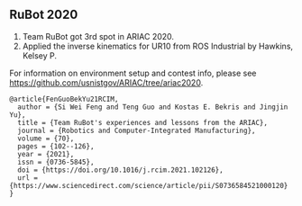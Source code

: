 RuBot 2020
---
1. Team RuBot got 3rd spot in ARIAC 2020.
2. Applied the inverse kinematics for UR10 from ROS Industrial by Hawkins, Kelsey P.

For information on environment setup and contest info, please see https://github.com/usnistgov/ARIAC/tree/ariac2020.

```
@article{FenGuoBekYu21RCIM,
  author = {Si Wei Feng and Teng Guo and Kostas E. Bekris and Jingjin Yu},
  title = {Team RuBot's experiences and lessons from the ARIAC},
  journal = {Robotics and Computer-Integrated Manufacturing},
  volume = {70},
  pages = {102--126},
  year = {2021},
  issn = {0736-5845},
  doi = {https://doi.org/10.1016/j.rcim.2021.102126},
  url = {https://www.sciencedirect.com/science/article/pii/S0736584521000120}
}
```
